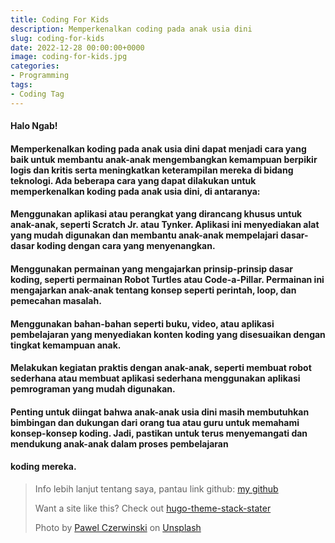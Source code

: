 ```yaml
---
title: Coding For Kids
description: Memperkenalkan coding pada anak usia dini
slug: coding-for-kids
date: 2022-12-28 00:00:00+0000
image: coding-for-kids.jpg
categories:
- Programming
tags:
- Coding Tag
---
```



#### Halo Ngab!

#### Memperkenalkan koding pada anak usia dini dapat menjadi cara yang baik untuk membantu anak-anak mengembangkan kemampuan berpikir logis dan kritis serta meningkatkan keterampilan mereka di bidang teknologi. Ada beberapa cara yang dapat dilakukan untuk memperkenalkan koding pada anak usia dini, di antaranya:

#### Menggunakan aplikasi atau perangkat yang dirancang khusus untuk anak-anak, seperti Scratch Jr. atau Tynker. Aplikasi ini menyediakan alat yang mudah digunakan dan membantu anak-anak mempelajari dasar-dasar koding dengan cara yang menyenangkan.

#### Menggunakan permainan yang mengajarkan prinsip-prinsip dasar koding, seperti permainan Robot Turtles atau Code-a-Pillar. Permainan ini mengajarkan anak-anak tentang konsep seperti perintah, loop, dan pemecahan masalah.

#### Menggunakan bahan-bahan seperti buku, video, atau aplikasi pembelajaran yang menyediakan konten koding yang disesuaikan dengan tingkat kemampuan anak.

#### Melakukan kegiatan praktis dengan anak-anak, seperti membuat robot sederhana atau membuat aplikasi sederhana menggunakan aplikasi pemrograman yang mudah digunakan.

#### Penting untuk diingat bahwa anak-anak usia dini masih membutuhkan bimbingan dan dukungan dari orang tua atau guru untuk memahami konsep-konsep koding. Jadi, pastikan untuk terus menyemangati dan mendukung anak-anak dalam proses pembelajaran
#### koding mereka.



> Info lebih lanjut tentang saya, pantau link github: [my github](https://github.com/A-fauzi)
>
> Want a site like this? Check out [hugo-theme-stack-stater](https://github.com/CaiJimmy/hugo-theme-stack-starter)
>
> Photo by [Pawel Czerwinski](https://unsplash.com/@pawel_czerwinski) on [Unsplash](https://unsplash.com/)
